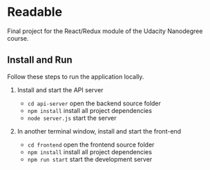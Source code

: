 # Readable
Final project for the React/Redux module of the Udacity Nanodegree course.

## Install and Run
Follow these steps to run the application locally.

1. Install and start the API server
    - `cd api-server` open the backend source folder
    - `npm install` install all project dependencies
    - `node server.js` start the server

2. In another terminal window, install and start the front-end
    - `cd frontend` open the frontend source folder
    - `npm install` install all project dependencies
    - `npm run start` start the development server